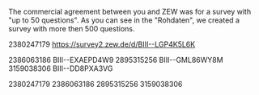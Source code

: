 The commercial agreement between you and ZEW was for a survey with "up to 50 questions".
As you can see in the "Rohdaten", we created a survey with more then 500 questions.


2380247179  https://survey2.zew.de/d/BIII--LGP4K5L6K

2386063186   BIII--EXAEPD4W9
2895315256   BIII--GML86WY8M
3159038306   BIII--DD8PXA3VG


2380247179
2386063186
2895315256
3159038306
